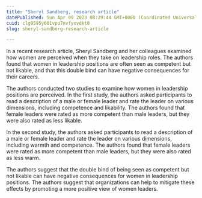 ```yaml
---
title: "Sheryl Sandberg, research article"
datePublished: Sun Apr 09 2023 08:29:44 GMT+0000 (Coordinated Universal Time)
cuid: clg9595y601vpu7nvfyxvdkt8
slug: sheryl-sandberg-research-article

---
```


In a recent research article, Sheryl Sandberg and her colleagues examined how women are perceived when they take on leadership roles. The authors found that women in leadership positions are often seen as competent but not likable, and that this double bind can have negative consequences for their careers.

The authors conducted two studies to examine how women in leadership positions are perceived. In the first study, the authors asked participants to read a description of a male or female leader and rate the leader on various dimensions, including competence and likability. The authors found that female leaders were rated as more competent than male leaders, but they were also rated as less likable.

In the second study, the authors asked participants to read a description of a male or female leader and rate the leader on various dimensions, including warmth and competence. The authors found that female leaders were rated as more competent than male leaders, but they were also rated as less warm.

The authors suggest that the double bind of being seen as competent but not likable can have negative consequences for women in leadership positions. The authors suggest that organizations can help to mitigate these effects by promoting a more positive view of women leaders.
